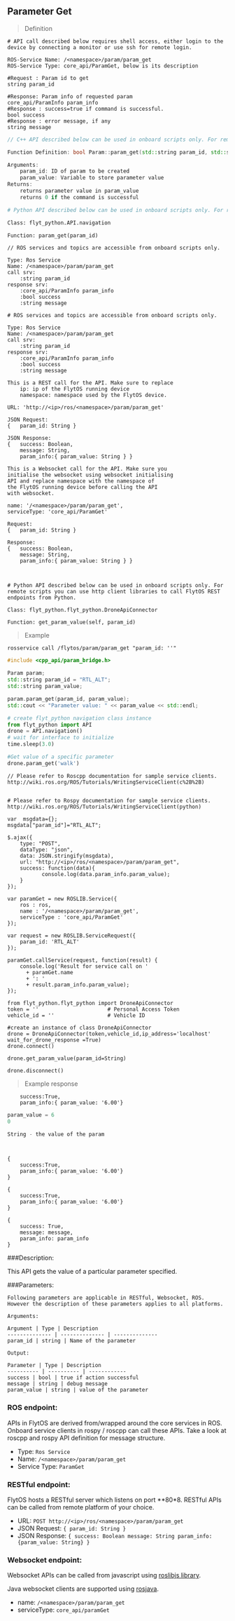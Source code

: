 ## Parameter Get

> Definition

```shell
# API call described below requires shell access, either login to the device by connecting a monitor or use ssh for remote login.

ROS-Service Name: /<namespace>/param/param_get
ROS-Service Type: core_api/ParamGet, below is its description

#Request : Param id to get
string param_id

#Response: Param info of requested param
core_api/ParamInfo param_info
#Response : success=true if command is successful.  
bool success
#Response : error message, if any
string message
```

```cpp
// C++ API described below can be used in onboard scripts only. For remote scripts you can use http client libraries to call FlytOS REST endpoints from C++.

Function Definition: bool Param::param_get(std::string param_id, std::string &param_value)

Arguments:
    param_id: ID of param to be created
    param_value: Variable to store parameter value
Returns:
    returns parameter value in param_value 
    returns 0 if the command is successful
```

```python
# Python API described below can be used in onboard scripts only. For remote scripts you can use http client libraries to call FlytOS REST endpoints from Python.

Class: flyt_python.API.navigation

Function: param_get(param_id)
```

```cpp--ros
// ROS services and topics are accessible from onboard scripts only.

Type: Ros Service
Name: /<namespace>/param/param_get
call srv:
    :string param_id
response srv: 
    :core_api/ParamInfo param_info
    :bool success
    :string message
```

```python--ros
# ROS services and topics are accessible from onboard scripts only.

Type: Ros Service
Name: /<namespace>/param/param_get
call srv:
    :string param_id
response srv: 
    :core_api/ParamInfo param_info
    :bool success
    :string message

```

```javascript--REST
This is a REST call for the API. Make sure to replace 
    ip: ip of the FlytOS running device
    namespace: namespace used by the FlytOS device.

URL: 'http://<ip>/ros/<namespace>/param/param_get'

JSON Request:
{   param_id: String }

JSON Response:
{   success: Boolean,
    message: String,
    param_info:{ param_value: String } }

```

```javascript--Websocket
This is a Websocket call for the API. Make sure you 
initialise the websocket using websocket initialising 
API and replace namespace with the namespace of 
the FlytOS running device before calling the API 
with websocket.

name: '/<namespace>/param/param_get',
serviceType: 'core_api/ParamGet'

Request:
{   param_id: String }

Response:
{   success: Boolean,
    message: String,
    param_info:{ param_value: String } }


```
```python--flyt_python

# Python API described below can be used in onboard scripts only. For remote scripts you can use http client libraries to call FlytOS REST endpoints from Python.

Class: flyt_python.flyt_python.DroneApiConnector

Function: get_param_value(self, param_id)

```



> Example

```shell
rosservice call /flytos/param/param_get "param_id: ''"
```

```cpp
#include <cpp_api/param_bridge.h>

Param param;
std::string param_id = "RTL_ALT"; 
std::string param_value;

param.param_get(param_id, param_value);
std::cout << "Parameter value: " << param_value << std::endl;
```

```python
# create flyt_python navigation class instance
from flyt_python import API
drone = API.navigation()
# wait for interface to initialize
time.sleep(3.0)

#Get value of a specific parameter
drone.param_get('walk')
```

```cpp--ros
// Please refer to Roscpp documentation for sample service clients. http://wiki.ros.org/ROS/Tutorials/WritingServiceClient(c%2B%2B)
```

```python--ros

# Please refer to Rospy documentation for sample service clients. http://wiki.ros.org/ROS/Tutorials/WritingServiceClient(python)

```

```javascript--REST
var  msgdata={};
msgdata["param_id"]="RTL_ALT";

$.ajax({
    type: "POST",
    dataType: "json",
    data: JSON.stringify(msgdata),
    url: "http://<ip>/ros/<namespace>/param/param_get",  
    success: function(data){
           console.log(data.param_info.param_value);
    }
});

```

```javascript--Websocket
var paramGet = new ROSLIB.Service({
    ros : ros,
    name : '/<namespace>/param/param_get',
    serviceType : 'core_api/ParamGet'
});

var request = new ROSLIB.ServiceRequest({
    param_id: 'RTL_ALT'
});

paramGet.callService(request, function(result) {
    console.log('Result for service call on '
      + paramGet.name
      + ': '
      + result.param_info.param_value);
});
```
```python--flyt_python 
from flyt_python.flyt_python import DroneApiConnector
token = ''                      # Personal Access Token
vehicle_id = ''                 # Vehicle ID

#create an instance of class DroneApiConnector
drone = DroneApiConnector(token,vehicle_id,ip_address='localhost' wait_for_drone_response =True)
drone.connect()
    
drone.get_param_value(param_id=String)

drone.disconnect()
```

> Example response

```shell
    success:True,
    param_info:{ param_value: '6.00'}
```

```cpp
param_value = 6
0
```

```python
String - the value of the param
```

```cpp--ros
```

```python--ros
```

```javascript--REST
{
    success:True,
    param_info:{ param_value: '6.00'}
}
```

```javascript--Websocket
{
    success:True,
    param_info:{ param_value: '6.00'}
}
```

```python--flyt_python
{
    success: True, 
    message: message,
    param_info: param_info
}
```

###Description:

This API gets the value of a particular parameter specified.

###Parameters:
    
    Following parameters are applicable in RESTful, Websocket, ROS. However the description of these parameters applies to all platforms. 
    
    Arguments:
    
    Argument | Type | Description
    -------------- | -------------- | --------------
    param_id | string | Name of the parameter
    
    Output:
    
    Parameter | Type | Description
    ---------- | ---------- | ------------
    success | bool | true if action successful
    message | string | debug message
    param_value | string | value of the parameter

### ROS endpoint:

APIs in FlytOS are derived from/wrapped around the core  services in ROS. Onboard service clients in rospy / roscpp can call these APIs. Take a look at roscpp and rospy API definition for message structure. 

* Type: `Ros Service`
* Name: `/<namespace>/param/param_get`
* Service Type: `ParamGet`

### RESTful endpoint:

FlytOS hosts a RESTful server which listens on port **80*8. RESTful APIs can be called from remote platform of your choice.

* URL: `POST http://<ip>/ros/<namespace>/param/param_get`
* JSON Request:
`{
    param_id: String
}`
* JSON Response:
`{
    success: Boolean
    message: String
    param_info:{param_value: String}
}`

### Websocket endpoint:

Websocket APIs can be called from javascript using [roslibjs library](https://github.com/RobotWebTools/roslibjs).

Java websocket clients are supported using [rosjava](http://wiki.ros.org/rosjava).

* name: `/<namespace>/param/param_get`
* serviceType: `core_api/paramGet`